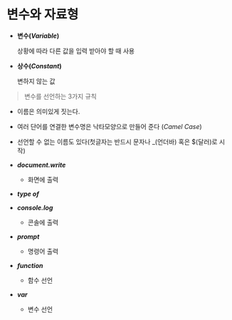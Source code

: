 # 변수와 자료형

- **변수(*Variable*)**
    
    상황에 따라 다른 값을 입력 받아야 할 때 사용
    
- **상수(*Constant*)**
    
    변하지 않는 값
    

> 변수를 선언하는 3가지 규칙
> 
- 이름은 의미있게 짓는다.
- 여러 단어를 연결한 변수명은 낙타모양으로 만들어 준다 (*Camel Case*)
- 선언할 수 없는 이름도 있다(첫글자는 반드시 문자나 _(언더바) 혹은 $(달러)로 시작)

- ***document.write***
    - 화면에 출력
- ***type of***
- ***console.log***
    - 콘솔에 출력
- ***prompt***
    - 명령어 출력
- ***function***
    - 함수 선언
- ***var***
    - 변수 선언
